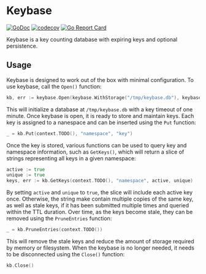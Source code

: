 # Keybase

[![GoDoc](https://godoc.org/github.com/golang/gddo?status.svg)](http://pkg.go.dev/github.com/maxtek6/keybase-go)
[![codecov](https://codecov.io/gh/maxtek6/keybase-go/branch/master/graph/badge.svg)](https://codecov.io/gh/maxtek6/keybase-go)
[![Go Report Card](https://goreportcard.com/badge/github.com/maxtek6/keybase-go)](https://goreportcard.com/report/github.com/maxtek6/keybase-go)

Keybase is a key counting database with expiring keys and optional persistence.

## Usage

Keybase is designed to work out of the box with minimal configuration. To use keybase,
call the `Open()` function:

```go
kb, err := keybase.Open(keybase.WithStorage("/tmp/keybase.db"), keybase.WithTTL(time.Minute))
```

This will initialize a database at `/tmp/keybase.db` with a key timeout of one minute. Once
keybase is open, it is ready to store and maintain keys. Each key is assigned to a nanespace
and can be inserted using the `Put` function:

```go
_ = kb.Put(context.TODO(), "namespace", "key")
```

Once the key is stored, various functions can be used to query key and namespace information,
such as `GetKeys()`, which will return a slice of strings representing all keys in a given
namespace:

```go
active := true
unique := true
keys, err := kb.GetKeys(context.TODO(), "namespace", active, unique)
```

By setting `active` and `unique` to `true`, the slice will include each active key once. Otherwise,
the string make contain multiple copies of the same key, as well as stale keys, if it has been 
submitted multiple times and queried within the TTL duration. Over time, as the keys become stale, 
they can be removed using the `PruneEntries` function:

```go
_ = kb.PruneEntries(context.TODO())
```

This will remove the stale keys and reduce the amount of storage required by memory or 
filesystem. When the keybase is no longer needed, it needs to be disconnected using the
`Close()` function:

```go
kb.Close()
```